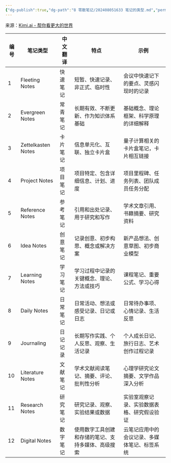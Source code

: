 ```yaml
---
{"dg-publish":true,"dg-path":"8 零散笔记/202408051633 笔记的类型.md","permalink":"/8 零散笔记/202408051633 笔记的类型/","created":"2024-08-05","updated":"2024-08-05"}
---
```


来源：[Kimi.ai - 帮你看更大的世界](https://kimi.moonshot.cn/share/cqo8usqlve9pl8io8nsg)

| 编号  | 笔记类型               | 中文翻译 | 特点                        | 示例                     |
| --- | ------------------ | ---- | ------------------------- | ---------------------- |
| 1   | Fleeting Notes     | 快速笔记 | 短暂、快速记录、非正式、临时性           | 会议中快速记下的要点、灵感闪现时的记录    |
| 2   | Evergreen Notes    | 常青笔记 | 长期有效、不断更新、作为知识体系基础        | 基础概念、理论框架、科学原理的详细解释    |
| 3   | Zettelkasten Notes | 卡片笔记 | 信息单元化、互联、独立卡片盒            | 量子计算相关的卡片盒笔记，卡片相互链接    |
| 4   | Project Notes      | 项目笔记 | 项目特定、包含详细信息、计划、进度         | 项目里程碑、任务列表、团队成员任务分配    |
| 5   | Reference Notes    | 参考笔记 | 引用和出处记录、用于研究和写作           | 学术文章引用、书籍摘要、研究资料       |
| 6   | Idea Notes         | 创意笔记 | 记录创意、初步构思、概念或解决方案         | 新产品想法、创意草图、初步商业模型      |
| 7   | Learning Notes     | 学习笔记 | 学习过程中记录的关键概念、理论、方法或技巧     | 课程笔记、重要公式、学习心得         |
| 8   | Daily Notes        | 日常笔记 | 日常活动、想法或感受记录、日记或日志        | 日常待办事项、心情记录、生活反思       |
| 9   | Journaling         | 日记记录 | 长期写作实践、个人反思、观察、生活记录       | 个人成长日记、旅行日志、艺术创作过程记录   |
| 10  | Literature Notes   | 文献笔记 | 学术文献阅读笔记、摘要、评论、批判性分析      | 心理学研究论文摘要、文学作品深入分析     |
| 11  | Research Notes     | 研究笔记 | 研究记录、观察、实验结果或数据           | 实验室观察记录、实验数据表格、研究假设验证  |
| 12  | Digital Notes      | 数字笔记 | 使用数字工具创建和存储的笔记、支持多媒体、高级搜索 | 云笔记应用中的会议记录、多媒体笔记、标签系统 |